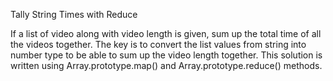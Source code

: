 Tally String Times with Reduce

If a list of video along with video length is given, sum up the total time of all the videos together. The key is to convert the list values from string into number type to be able to sum up the video length together. This solution is written using Array.prototype.map() and Array.prototype.reduce() methods.